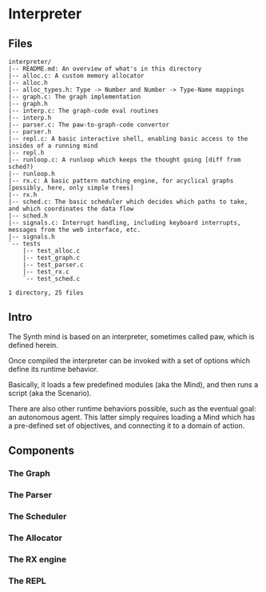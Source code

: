 Interpreter
===========

## Files
```
interpreter/
|-- README.md: An overview of what's in this directory
|-- alloc.c: A custom memory allocator
|-- alloc.h
|-- alloc_types.h: Type -> Number and Number -> Type-Name mappings
|-- graph.c: The graph implementation
|-- graph.h
|-- interp.c: The graph-code eval routines
|-- interp.h
|-- parser.c: The paw-to-graph-code convertor 
|-- parser.h
|-- repl.c: A basic interactive shell, enabling basic access to the insides of a running mind
|-- repl.h
|-- runloop.c: A runloop which keeps the thought going [diff from sched?)
|-- runloop.h
|-- rx.c: A basic pattern matching engine, for acyclical graphs [possibly, here, only simple trees]
|-- rx.h
|-- sched.c: The basic scheduler which decides which paths to take, and which coordinates the data flow
|-- sched.h
|-- signals.c: Interrupt handling, including keyboard interrupts, messages from the web interface, etc.
|-- signals.h
`-- tests
    |-- test_alloc.c
    |-- test_graph.c
    |-- test_parser.c
    |-- test_rx.c
    `-- test_sched.c

1 directory, 25 files
```

## Intro

The Synth mind is based on an interpreter, sometimes called paw, which is defined herein.

Once compiled the interpreter can be invoked with a set of options which define its runtime behavior.

Basically, it loads a few predefined modules (aka the Mind), and then runs a script (aka the Scenario).

There are also other runtime behaviors possible, such as the eventual goal: an autonomous agent. This latter simply requires loading a Mind which has a pre-defined set of objectives, and connecting it to a domain of action.

## Components

### The Graph

### The Parser

### The Scheduler

### The Allocator

### The RX engine

### The REPL
